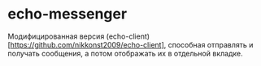 # echo-messenger

Модифицированная версия (echo-client)[https://github.com/nikkonst2009/echo-client], способная отправлять и получать сообщения, а потом отображать их в отдельной вкладке.
